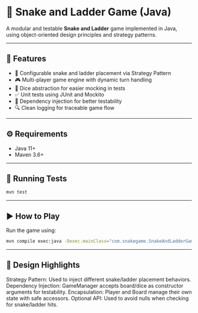 # 🎲 Snake and Ladder Game (Java)

A modular and testable **Snake and Ladder** game implemented in Java, using object-oriented design principles and strategy patterns.

---

## 🚀 Features

- 🎯 Configurable snake and ladder placement via Strategy Pattern
- 🎮 Multi-player game engine with dynamic turn handling
- 🎲 Dice abstraction for easier mocking in tests
- ✅ Unit tests using JUnit and Mockito
- 🧪 Dependency injection for better testability
- 🔍 Clean logging for traceable game flow

---

## ⚙️ Requirements

- Java 11+
- Maven 3.6+

---

## 🧪 Running Tests

```bash
mvn test
```

---
## ▶️ How to Play

Run the game using:
```bash
mvn compile exec:java -Dexec.mainClass="com.snakegame.SnakeAndLadderGame"
```
---

## 🧠 Design Highlights
Strategy Pattern: Used to inject different snake/ladder placement behaviors.
Dependency Injection: GameManager accepts board/dice as constructor arguments for testability.
Encapsulation: Player and Board manage their own state with safe accessors.
Optional API: Used to avoid nulls when checking for snake/ladder hits.
